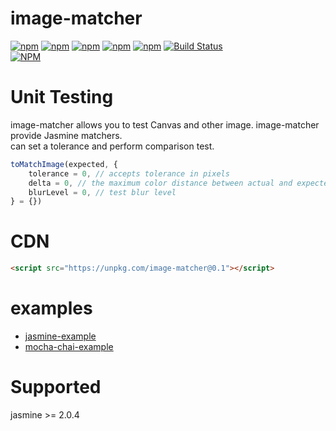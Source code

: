 # image-matcher

[![npm](https://img.shields.io/npm/l/image-matcher.svg)](https://www.npmjs.com/package/image-matcher)
[![npm](https://img.shields.io/npm/v/image-matcher.svg)](https://www.npmjs.com/package/image-matcher)
[![npm](https://img.shields.io/npm/dm/image-matcher.svg)](https://www.npmjs.com/package/image-matcher)
[![npm](https://img.shields.io/npm/dy/image-matcher.svg)](https://www.npmjs.com/package/image-matcher)
[![npm](https://img.shields.io/npm/dt/image-matcher.svg)](https://www.npmjs.com/package/image-matcher)
[![Build Status](https://travis-ci.org/ota-meshi/image-matcher.svg?branch=master)](https://travis-ci.org/ota-meshi/image-matcher)  
[![NPM](https://nodei.co/npm/image-matcher.png?downloads=true&stars=true)](https://www.npmjs.com/package/image-matcher)


# Unit Testing

image-matcher allows you to test Canvas and other image. image-matcher provide Jasmine matchers.  
can set a tolerance and perform comparison test.

```js
toMatchImage(expected, {
	tolerance = 0, // accepts tolerance in pixels
	delta = 0, // the maximum color distance between actual and expected
	blurLevel = 0, // test blur level
} = {})
```

# CDN

```html
<script src="https://unpkg.com/image-matcher@0.1"></script>
```

# examples 

* [jasmine-example](https://ota-meshi.github.io/image-matcher/examples/jasmine-example.html)  
* [mocha-chai-example](https://ota-meshi.github.io/image-matcher/examples/mocha-chai-example.html)  


# Supported
jasmine >= 2.0.4
